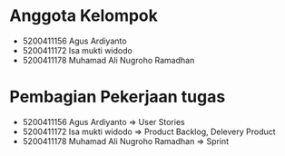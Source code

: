 # Anggota Kelompok
* 5200411156 Agus Ardiyanto
* 5200411172 Isa mukti widodo
* 5200411178 Muhamad Ali Nugroho Ramadhan

# Pembagian Pekerjaan tugas
* 5200411156 Agus Ardiyanto                 => User Stories
* 5200411172 Isa mukti widodo               => Product Backlog, Delevery Product
* 5200411178 Muhamad Ali Nugroho Ramadhan   => Sprint
